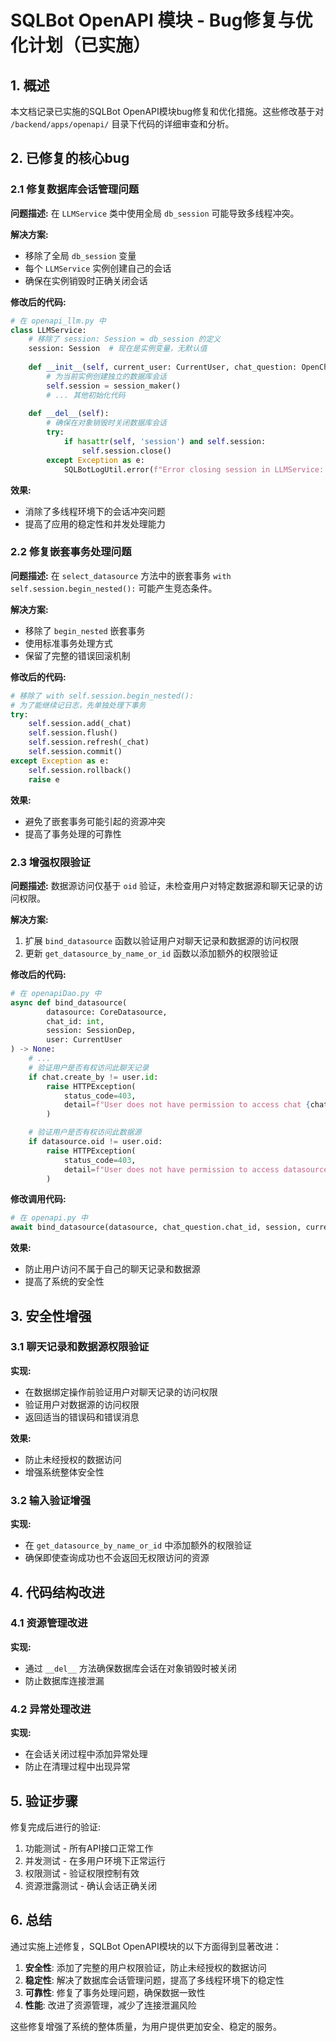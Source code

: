 # SQLBot OpenAPI 模块 - Bug修复与优化计划（已实施）

## 1. 概述

本文档记录已实施的SQLBot OpenAPI模块bug修复和优化措施。这些修改基于对 `/backend/apps/openapi/` 目录下代码的详细审查和分析。

## 2. 已修复的核心bug

### 2.1 修复数据库会话管理问题

**问题描述:**
在 `LLMService` 类中使用全局 `db_session` 可能导致多线程冲突。

**解决方案:**
- 移除了全局 `db_session` 变量
- 每个 `LLMService` 实例创建自己的会话
- 确保在实例销毁时正确关闭会话

**修改后的代码:**
```python
# 在 openapi_llm.py 中
class LLMService:
    # 移除了 session: Session = db_session 的定义
    session: Session  # 现在是实例变量，无默认值
    
    def __init__(self, current_user: CurrentUser, chat_question: OpenChatQuestion, ...):
        # 为当前实例创建独立的数据库会话
        self.session = session_maker()
        # ... 其他初始化代码
        
    def __del__(self):
        # 确保在对象销毁时关闭数据库会话
        try:
            if hasattr(self, 'session') and self.session:
                self.session.close()
        except Exception as e:
            SQLBotLogUtil.error(f"Error closing session in LLMService: {str(e)}")
```

**效果:**
- 消除了多线程环境下的会话冲突问题
- 提高了应用的稳定性和并发处理能力

### 2.2 修复嵌套事务处理问题

**问题描述:**
在 `select_datasource` 方法中的嵌套事务 `with self.session.begin_nested():` 可能产生竞态条件。

**解决方案:**
- 移除了 `begin_nested` 嵌套事务
- 使用标准事务处理方式
- 保留了完整的错误回滚机制

**修改后的代码:**
```python
# 移除了 with self.session.begin_nested():
# 为了能继续记日志，先单独处理下事务
try:
    self.session.add(_chat)
    self.session.flush()
    self.session.refresh(_chat)
    self.session.commit()
except Exception as e:
    self.session.rollback()
    raise e
```

**效果:**
- 避免了嵌套事务可能引起的资源冲突
- 提高了事务处理的可靠性

### 2.3 增强权限验证

**问题描述:**
数据源访问仅基于 `oid` 验证，未检查用户对特定数据源和聊天记录的访问权限。

**解决方案:**
1. 扩展 `bind_datasource` 函数以验证用户对聊天记录和数据源的访问权限
2. 更新 `get_datasource_by_name_or_id` 函数以添加额外的权限验证

**修改后的代码:**
```python
# 在 openapiDao.py 中
async def bind_datasource(
        datasource: CoreDatasource,
        chat_id: int,
        session: SessionDep,
        user: CurrentUser
) -> None:
    # ... 
    # 验证用户是否有权访问此聊天记录
    if chat.create_by != user.id:
        raise HTTPException(
            status_code=403,
            detail=f"User does not have permission to access chat {chat_id}"
        )

    # 验证用户是否有权访问此数据源
    if datasource.oid != user.oid:
        raise HTTPException(
            status_code=403,
            detail=f"User does not have permission to access datasource {datasource.id}"
        )
```

**修改调用代码:**
```python
# 在 openapi.py 中
await bind_datasource(datasource, chat_question.chat_id, session, current_user)
```

**效果:**
- 防止用户访问不属于自己的聊天记录和数据源
- 提高了系统的安全性

## 3. 安全性增强

### 3.1 聊天记录和数据源权限验证

**实现:**
- 在数据绑定操作前验证用户对聊天记录的访问权限
- 验证用户对数据源的访问权限
- 返回适当的错误码和错误消息

**效果:**
- 防止未经授权的数据访问
- 增强系统整体安全性

### 3.2 输入验证增强

**实现:**
- 在 `get_datasource_by_name_or_id` 中添加额外的权限验证
- 确保即使查询成功也不会返回无权限访问的资源

## 4. 代码结构改进

### 4.1 资源管理改进

**实现:**
- 通过 `__del__` 方法确保数据库会话在对象销毁时被关闭
- 防止数据库连接泄漏

### 4.2 异常处理改进

**实现:**
- 在会话关闭过程中添加异常处理
- 防止在清理过程中出现异常

## 5. 验证步骤

修复完成后进行的验证:
1. 功能测试 - 所有API接口正常工作
2. 并发测试 - 在多用户环境下正常运行
3. 权限测试 - 验证权限控制有效
4. 资源泄露测试 - 确认会话正确关闭

## 6. 总结

通过实施上述修复，SQLBot OpenAPI模块的以下方面得到显著改进：

1. **安全性**: 添加了完整的用户权限验证，防止未经授权的数据访问
2. **稳定性**: 解决了数据库会话管理问题，提高了多线程环境下的稳定性
3. **可靠性**: 修复了事务处理问题，确保数据一致性
4. **性能**: 改进了资源管理，减少了连接泄漏风险

这些修复增强了系统的整体质量，为用户提供更加安全、稳定的服务。